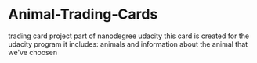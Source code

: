 # Animal-Trading-Cards
trading card project part of nanodegree udacity
this card is created for the udacity program it includes:
animals and information about the animal that we've choosen
